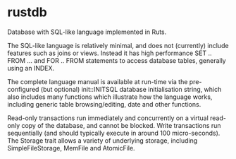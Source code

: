 # rustdb


Database with SQL-like language implemented in Ruts.

The SQL-like language is relatively minimal, and does not (currently) include features such as joins or views. Instead it has high performance SET .. FROM … and FOR .. FROM statements to access database tables, generally using an INDEX.

The complete language manual is available at run-time via the pre-configured (but optional) init::INITSQL database initialisation string, which also includes many functions which illustrate how the language works, including generic table browsing/editing, date and other functions.

Read-only transactions run immediately and concurrently on a virtual read-only copy of the database, and cannot be blocked. Write transactions run sequentially (and should typically execute in around 100 micro-seconds). The Storage trait allows a variety of underlying storage, including SimpleFileStorage, MemFile and AtomicFile.